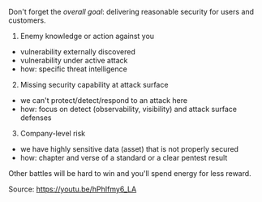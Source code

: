 Don't forget the *overall goal*: delivering reasonable security for users and customers.

1) Enemy knowledge or action against you
* vulnerability externally discovered
* vulnerability under active attack
* how: specific threat intelligence

2) Missing security capability at attack surface
* we can't protect/detect/respond to an attack here
* how: focus on detect (observability, visibility) and attack surface defenses

3) Company-level risk
* we have highly sensitive data (asset) that is not properly secured
* how: chapter and verse of a standard or a clear pentest result

Other battles will be hard to win and you'll spend energy for less reward.

Source: https://youtu.be/hPhIfmy6_LA
